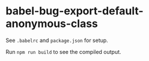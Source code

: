 # babel-bug-export-default-anonymous-class

See `.babelrc` and `package.json` for setup.



Run `npm run build` to see the compiled output.
